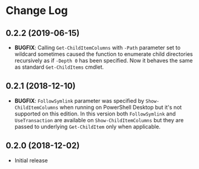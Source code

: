 # Change Log

## 0.2.2 (2019-06-15)

- **BUGFIX**: Calling `Get-ChildItemColumns` with `-Path` parameter set to wildcard sometimes caused the function to enumerate child directories recursively as if `-Depth 0` has been specified. Now it behaves the same as standard `Get-ChildItems` cmdlet.

## 0.2.1 (2018-12-10)

- **BUGFIX**: `FollowSymlink` parameter was specified by `Show-ChildItemColumns` when running on PowerShell Desktop but it's not supported on this edition. In this version both `FollowSymlink` and `UseTransaction` are available on `Show-ChildItemColumns` but they are passed to underlying `Get-ChildItem` only when applicable.

## 0.2.0 (2018-12-02)

- Initial release
